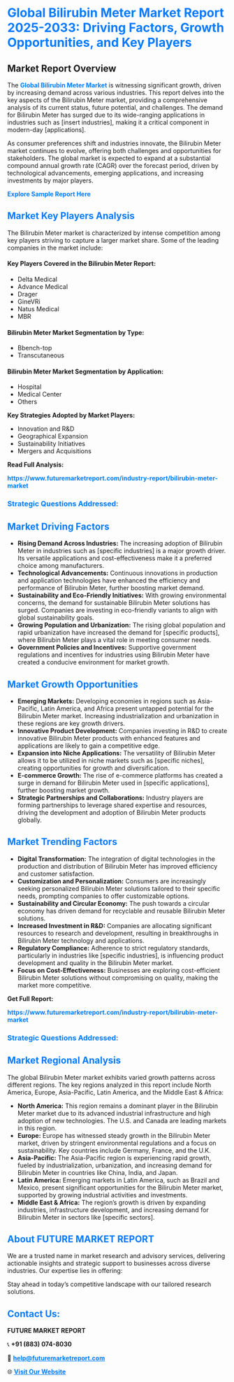 <h1 style="color: #007BFF;">Global Bilirubin Meter Market Report 2025-2033: Driving Factors, Growth Opportunities, and Key Players</h1>

<section id="overview">
<h2>Market Report Overview</h2>
<p>The <a href="https://www.futuremarketreport.com/industry-report/bilirubin-meter-market" style="color: #007BFF; text-decoration: none;"><strong>Global Bilirubin Meter Market</strong></a> is witnessing significant growth, driven by increasing demand across various industries. This report delves into the key aspects of the Bilirubin Meter market, providing a comprehensive analysis of its current status, future potential, and challenges. The demand for Bilirubin Meter has surged due to its wide-ranging applications in industries such as [insert industries], making it a critical component in modern-day [applications].</p>
<p>As consumer preferences shift and industries innovate, the Bilirubin Meter market continues to evolve, offering both challenges and opportunities for stakeholders. The global market is expected to expand at a substantial compound annual growth rate (CAGR) over the forecast period, driven by technological advancements, emerging applications, and increasing investments by major players.</p>
</section>

<section id="overview">
<p><a href="https://www.futuremarketreport.com/request-sample/reportId=98952" style="color: #007BFF; text-decoration: none;"><strong>Explore Sample Report Here</strong></a></p>
</section>

<section id="key-players">
<h2 style="color: #007BFF;">Market Key Players Analysis</h2>
<p>The Bilirubin Meter market is characterized by intense competition among key players striving to capture a larger market share. Some of the leading companies in the market include:</p>
<h4>Key Players Covered in the Bilirubin Meter Report:</h4>
<ul><li>Delta Medical</li><li>Advance Medical</li><li>Drager</li><li>GineVRi</li><li>Natus Medical</li><li>MBR</li></ul>
<h4>Bilirubin Meter Market Segmentation by Type:</h4>
<ul><li>Bbench-top</li><li>Transcutaneous</li></ul>

<h4>Bilirubin Meter Market Segmentation by Application:</h4>
<ul><li>Hospital</li><li>Medical Center</li><li>Others</li></ul>
<p><strong>Key Strategies Adopted by Market Players:</strong></p>
<ul>
<li>Innovation and R&D</li>
<li>Geographical Expansion</li>
<li>Sustainability Initiatives</li>
<li>Mergers and Acquisitions</li>
</ul>
</section>

<section>
<p><strong>Read Full Analysis: </strong></p><a href="https://www.futuremarketreport.com/industry-report/bilirubin-meter-market" style="color: #007BFF; text-decoration: none;"><strong>https://www.futuremarketreport.com/industry-report/bilirubin-meter-market</strong></a>
<h3 style="color: #007BFF;">Strategic Questions Addressed:</h3>
</section>

<section id="driving-factors">
<h2 style="color: #007BFF;">Market Driving Factors</h2>
<ul>
<li><strong>Rising Demand Across Industries:</strong> The increasing adoption of Bilirubin Meter in industries such as [specific industries] is a major growth driver. Its versatile applications and cost-effectiveness make it a preferred choice among manufacturers.</li>
<li><strong>Technological Advancements:</strong> Continuous innovations in production and application technologies have enhanced the efficiency and performance of Bilirubin Meter, further boosting market demand.</li>
<li><strong>Sustainability and Eco-Friendly Initiatives:</strong> With growing environmental concerns, the demand for sustainable Bilirubin Meter solutions has surged. Companies are investing in eco-friendly variants to align with global sustainability goals.</li>
<li><strong>Growing Population and Urbanization:</strong> The rising global population and rapid urbanization have increased the demand for [specific products], where Bilirubin Meter plays a vital role in meeting consumer needs.</li>
<li><strong>Government Policies and Incentives:</strong> Supportive government regulations and incentives for industries using Bilirubin Meter have created a conducive environment for market growth.</li>
</ul>
</section>

<section id="growth-opportunities">
<h2 style="color: #007BFF;">Market Growth Opportunities</h2>
<ul>
<li><strong>Emerging Markets:</strong> Developing economies in regions such as Asia-Pacific, Latin America, and Africa present untapped potential for the Bilirubin Meter market. Increasing industrialization and urbanization in these regions are key growth drivers.</li>
<li><strong>Innovative Product Development:</strong> Companies investing in R&D to create innovative Bilirubin Meter products with enhanced features and applications are likely to gain a competitive edge.</li>
<li><strong>Expansion into Niche Applications:</strong> The versatility of Bilirubin Meter allows it to be utilized in niche markets such as [specific niches], creating opportunities for growth and diversification.</li>
<li><strong>E-commerce Growth:</strong> The rise of e-commerce platforms has created a surge in demand for Bilirubin Meter used in [specific applications], further boosting market growth.</li>
<li><strong>Strategic Partnerships and Collaborations:</strong> Industry players are forming partnerships to leverage shared expertise and resources, driving the development and adoption of Bilirubin Meter products globally.</li>
</ul>
</section>

<section id="trending-factors">
<h2 style="color: #007BFF;">Market Trending Factors</h2>
<ul>
<li><strong>Digital Transformation:</strong> The integration of digital technologies in the production and distribution of Bilirubin Meter has improved efficiency and customer satisfaction.</li>
<li><strong>Customization and Personalization:</strong> Consumers are increasingly seeking personalized Bilirubin Meter solutions tailored to their specific needs, prompting companies to offer customizable options.</li>
<li><strong>Sustainability and Circular Economy:</strong> The push towards a circular economy has driven demand for recyclable and reusable Bilirubin Meter solutions.</li>
<li><strong>Increased Investment in R&D:</strong> Companies are allocating significant resources to research and development, resulting in breakthroughs in Bilirubin Meter technology and applications.</li>
<li><strong>Regulatory Compliance:</strong> Adherence to strict regulatory standards, particularly in industries like [specific industries], is influencing product development and quality in the Bilirubin Meter market.</li>
<li><strong>Focus on Cost-Effectiveness:</strong> Businesses are exploring cost-efficient Bilirubin Meter solutions without compromising on quality, making the market more competitive.</li>
</ul>
</section>

<section>
<p><strong>Get Full Report: </strong></p><a href="https://www.futuremarketreport.com/industry-report/bilirubin-meter-market" style="color: #007BFF; text-decoration: none;"><strong>https://www.futuremarketreport.com/industry-report/bilirubin-meter-market</strong></a>
<h3 style="color: #007BFF;">Strategic Questions Addressed:</h3>
</section>


<section id="regional-analysis">
<h2 style="color: #007BFF;">Market Regional Analysis</h2>
<p>The global Bilirubin Meter market exhibits varied growth patterns across different regions. The key regions analyzed in this report include North America, Europe, Asia-Pacific, Latin America, and the Middle East & Africa:</p>
<ul>
<li><strong>North America:</strong> This region remains a dominant player in the Bilirubin Meter market due to its advanced industrial infrastructure and high adoption of new technologies. The U.S. and Canada are leading markets in this region.</li>
<li><strong>Europe:</strong> Europe has witnessed steady growth in the Bilirubin Meter market, driven by stringent environmental regulations and a focus on sustainability. Key countries include Germany, France, and the U.K.</li>
<li><strong>Asia-Pacific:</strong> The Asia-Pacific region is experiencing rapid growth, fueled by industrialization, urbanization, and increasing demand for Bilirubin Meter in countries like China, India, and Japan.</li>
<li><strong>Latin America:</strong> Emerging markets in Latin America, such as Brazil and Mexico, present significant opportunities for the Bilirubin Meter market, supported by growing industrial activities and investments.</li>
<li><strong>Middle East & Africa:</strong> The region’s growth is driven by expanding industries, infrastructure development, and increasing demand for Bilirubin Meter in sectors like [specific sectors].</li>
</ul>
</section>

<footer>
<h2 style="color: #007BFF;">About FUTURE MARKET REPORT</h2>
<p>We are a trusted name in market research and advisory services, delivering actionable insights and strategic support to businesses across diverse industries. Our expertise lies in offering:</p>

<p>Stay ahead in today’s competitive landscape with our tailored research solutions.</p>

<h2 style="color: #007BFF;">Contact Us:</h2>
<p><strong>FUTURE MARKET REPORT</strong></p>
<p>📞 <strong>+91 (883) 074-8030</strong></p>
<p>📧 <strong><a href="mailto:help@futuremarketreport.com" style="color: #007BFF;">help@futuremarketreport.com</a></strong></p>
<p>🌐 <strong><a href="https://www.futuremarketreport.com/" style="color: #007BFF;">Visit Our Website</a></strong></p>
</footer>